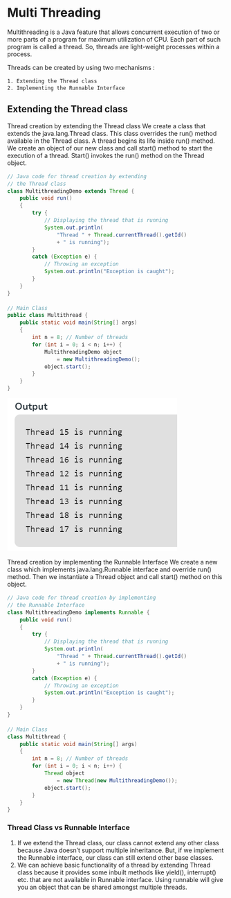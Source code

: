 # Multi Threading

Multithreading is a Java feature that allows concurrent execution of two or more parts of a program for maximum utilization of CPU. Each part of such program is called a thread. So, threads are light-weight processes within a process.

Threads can be created by using two mechanisms :

    1. Extending the Thread class
    2. Implementing the Runnable Interface

## Extending the Thread class

Thread creation by extending the Thread class
We create a class that extends the java.lang.Thread class. This class overrides the run() method available in the Thread class. A thread begins its life inside run() method. We create an object of our new class and call start() method to start the execution of a thread. Start() invokes the run() method on the Thread object.

```java
// Java code for thread creation by extending
// the Thread class
class MultithreadingDemo extends Thread {
	public void run()
	{
		try {
			// Displaying the thread that is running
			System.out.println(
				"Thread " + Thread.currentThread().getId()
				+ " is running");
		}
		catch (Exception e) {
			// Throwing an exception
			System.out.println("Exception is caught");
		}
	}
}

// Main Class
public class Multithread {
	public static void main(String[] args)
	{
		int n = 8; // Number of threads
		for (int i = 0; i < n; i++) {
			MultithreadingDemo object
				= new MultithreadingDemo();
			object.start();
		}
	}
}
```
![alt text](image.png)


Thread creation by implementing the Runnable Interface
We create a new class which implements java.lang.Runnable interface and override run() method. Then we instantiate a Thread object and call start() method on this object. 


```java
// Java code for thread creation by implementing
// the Runnable Interface
class MultithreadingDemo implements Runnable {
	public void run()
	{
		try {
			// Displaying the thread that is running
			System.out.println(
				"Thread " + Thread.currentThread().getId()
				+ " is running");
		}
		catch (Exception e) {
			// Throwing an exception
			System.out.println("Exception is caught");
		}
	}
}

// Main Class
class Multithread {
	public static void main(String[] args)
	{
		int n = 8; // Number of threads
		for (int i = 0; i < n; i++) {
			Thread object
				= new Thread(new MultithreadingDemo());
			object.start();
		}
	}
}
```


### Thread Class vs Runnable Interface 

1. If we extend the Thread class, our class cannot extend any other class because Java doesn’t support multiple inheritance. But, if we implement the Runnable interface, our class can still extend other base classes.
2. We can achieve basic functionality of a thread by extending Thread class because it provides some inbuilt methods like yield(), interrupt() etc. that are not available in Runnable interface.
Using runnable will give you an object that can be shared amongst multiple threads. 
